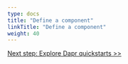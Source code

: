 ```yaml
---
type: docs
title: "Define a component"
linkTitle: "Define a component"
weight: 40
---
```



<a class="btn btn-primary" href="{{< ref quickstarts.md >}}" role="button">Next step: Explore Dapr quickstarts >></a>
